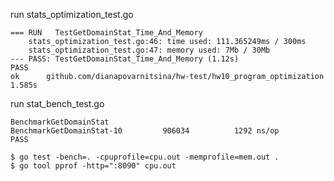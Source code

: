 run stats_optimization_test.go
```text
=== RUN   TestGetDomainStat_Time_And_Memory
    stats_optimization_test.go:46: time used: 111.365249ms / 300ms
    stats_optimization_test.go:47: memory used: 7Mb / 30Mb
--- PASS: TestGetDomainStat_Time_And_Memory (1.12s)
PASS
ok      github.com/dianapovarnitsina/hw-test/hw10_program_optimization  1.585s
```

run stat_bench_test.go
```text
BenchmarkGetDomainStat
BenchmarkGetDomainStat-10    	  906034	      1292 ns/op
PASS

```

```text
$ go test -bench=. -cpuprofile=cpu.out -memprofile=mem.out .
$ go tool pprof -http=":8090" cpu.out
```

